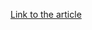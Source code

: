 [Link to the article](https://malwareint.blogspot.com/2010/02/zeus-on-irs-scam-remains-actively.html)

